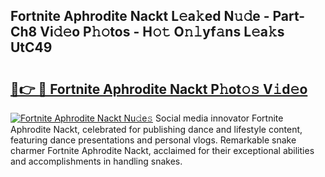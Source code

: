 ## Fortnite Aphrodite Nackt L𝚎a𝚔ed N𝚞𝚍e - Part-Ch8 Vi𝚍𝚎o P𝚑𝚘tos - H𝚘𝚝 O𝚗𝚕yf𝚊ns L𝚎a𝚔s UtC49

# <h2><a href="http://kf7b44.oniu.top/?m=Fortnite+Aphrodite+Nackt">🔗👉 🔴 Fortnite Aphrodite Nackt P𝚑ot𝚘𝚜 V𝚒d𝚎o</a></h2>

[![Fortnite Aphrodite Nackt Nu𝚍e𝚜](https://i.imgur.com/0qMVB7G.gif)](http://kf7b44.oniu.top/?m=Fortnite+Aphrodite+Nackt)
Social media innovator Fortnite Aphrodite Nackt, celebrated for publishing dance and lifestyle content, featuring dance presentations and personal vlogs. Remarkable snake charmer Fortnite Aphrodite Nackt, acclaimed for their exceptional abilities and accomplishments in handling snakes.  
